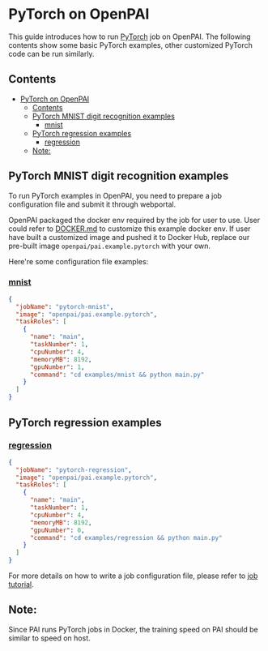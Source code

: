 <!--
  Copyright (c) Microsoft Corporation
  All rights reserved.

  MIT License

  Permission is hereby granted, free of charge, to any person obtaining a copy of this software and associated
  documentation files (the "Software"), to deal in the Software without restriction, including without limitation
  the rights to use, copy, modify, merge, publish, distribute, sublicense, and/or sell copies of the Software, and
  to permit persons to whom the Software is furnished to do so, subject to the following conditions:
  The above copyright notice and this permission notice shall be included in all copies or substantial portions of the Software.

  THE SOFTWARE IS PROVIDED *AS IS*, WITHOUT WARRANTY OF ANY KIND, EXPRESS OR IMPLIED, INCLUDING
  BUT NOT LIMITED TO THE WARRANTIES OF MERCHANTABILITY, FITNESS FOR A PARTICULAR PURPOSE AND
  NONINFRINGEMENT. IN NO EVENT SHALL THE AUTHORS OR COPYRIGHT HOLDERS BE LIABLE FOR ANY CLAIM,
  DAMAGES OR OTHER LIABILITY, WHETHER IN AN ACTION OF CONTRACT, TORT OR OTHERWISE, ARISING FROM,
  OUT OF OR IN CONNECTION WITH THE SOFTWARE OR THE USE OR OTHER DEALINGS IN THE SOFTWARE.
-->


# PyTorch on OpenPAI

This guide introduces how to run [PyTorch](http://pytorch.org/) job on OpenPAI.
The following contents show some basic PyTorch examples, other customized PyTorch code can be run similarly.


## Contents

- [PyTorch on OpenPAI](#pytorch-on-openpai)
  - [Contents](#contents)
  - [PyTorch MNIST digit recognition examples](#pytorch-mnist-digit-recognition-examples)
    - [mnist](#mnist)
  - [PyTorch regression examples](#pytorch-regression-examples)
    - [regression](#regression)
  - [Note:](#note)

## PyTorch MNIST digit recognition examples

To run PyTorch examples in OpenPAI, you need to prepare a job configuration file and submit it through webportal.

OpenPAI packaged the docker env required by the job for user to use. User could refer to [DOCKER.md](./DOCKER.md) to customize this example docker env. If user have built a customized image and pushed it to Docker Hub, replace our pre-built image `openpai/pai.example.pytorch` with your own. 

Here're some configuration file examples:

### [mnist](https://github.com/pytorch/examples/tree/master/mnist)
```json
{
  "jobName": "pytorch-mnist",
  "image": "openpai/pai.example.pytorch",
  "taskRoles": [
    {
      "name": "main",
      "taskNumber": 1,
      "cpuNumber": 4,
      "memoryMB": 8192,
      "gpuNumber": 1,
      "command": "cd examples/mnist && python main.py"
    }
  ]
}
```

## PyTorch regression examples

### [regression](https://github.com/pytorch/examples/tree/master/regression)
```json
{
  "jobName": "pytorch-regression",
  "image": "openpai/pai.example.pytorch",
  "taskRoles": [
    {
      "name": "main",
      "taskNumber": 1,
      "cpuNumber": 4,
      "memoryMB": 8192,
      "gpuNumber": 0,
      "command": "cd examples/regression && python main.py"
    }
  ]
}
```

For more details on how to write a job configuration file, please refer to [job tutorial](../../docs/user/training.md).

## Note:

Since PAI runs PyTorch jobs in Docker, the training speed on PAI should be similar to speed on host.
